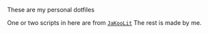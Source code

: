 These are my personal dotfiles

One or two scripts in here are from [`JaKooLit`](https://github.com/JaKooLit)
The rest is made by me.
